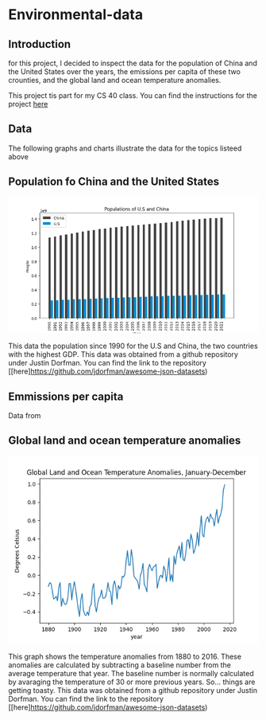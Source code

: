 # Environmental-data


## Introduction

for this project, I decided to inspect the data for the population of China and the United States over the years, the emissions per capita of these two crounties, and the global land and ocean temperature anomalies. 

This project tis part for my CS 40 class. You can find the instructions for the project [here](https://github.com/mikeizbicki/cmc-csci040/tree/2022fall/project_02)

## Data

The following graphs and charts illustrate the data for the topics listeed above

## Population fo China and the United States

![Populations of U.S and China](Populations.png)



This data the population since 1990 for the U.S and China, the two countries with the highest GDP. This data was obtained from a github repository under Justin Dorfman. You can find the link to the repository [[here]https://github.com/jdorfman/awesome-json-datasets)

## Emmissions per capita


Data from 
## Global land and ocean temperature anomalies

![Global land and ocean temperature anomalies](GLOTA.png)

This graph shows the temperature anomalies from 1880 to 2016. These anomalies are calculated by subtracting a baseline number from the average temperature that year. The baseline number is normally calculated by avaraging the temperature of 30 or more previous years. So... things are getting toasty. 
This data was obtained from a github repository under Justin Dorfman. You can find the link to the repository [[here]https://github.com/jdorfman/awesome-json-datasets)